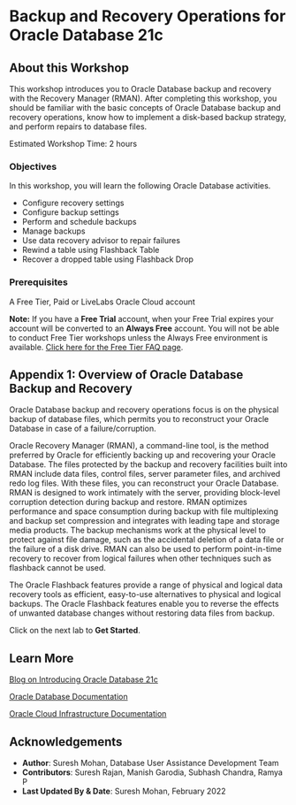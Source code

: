 # Backup and Recovery Operations for Oracle Database 21c

## About this Workshop
This workshop introduces you to Oracle Database backup and recovery with the Recovery Manager (RMAN). After completing this workshop, you should be familiar with the basic concepts of Oracle Database backup and recovery operations, know how to implement a disk-based backup strategy, and perform repairs to database files.

Estimated Workshop Time: 2 hours

### **Objectives**
In this workshop, you will learn the following Oracle Database activities.
- Configure recovery settings
- Configure backup settings
- Perform and schedule backups
- Manage backups
- Use data recovery advisor to repair failures
- Rewind a table using Flashback Table
- Recover a dropped table using Flashback Drop

### **Prerequisites**
A Free Tier, Paid or LiveLabs Oracle Cloud account  

**Note:** If you have a **Free Trial** account, when your Free Trial expires your account will be converted to an **Always Free** account. You will not be able to conduct Free Tier workshops unless the Always Free environment is available. [Click here for the Free Tier FAQ page](https://www.oracle.com/cloud/free/faq.html).


## Appendix 1: Overview of Oracle Database Backup and Recovery
Oracle Database backup and recovery operations focus is on the physical backup of database files, which permits you to reconstruct your Oracle Database in case of a failure/corruption.

Oracle Recovery Manager (RMAN), a command-line tool, is the method preferred by Oracle for efficiently backing up and recovering your Oracle Database. The files protected by the backup and recovery facilities built into RMAN include data files, control files, server parameter files, and archived redo log files. With these files, you can reconstruct your Oracle Database. RMAN is designed to work intimately with the server, providing block-level corruption detection during backup and restore. RMAN optimizes performance and space consumption during backup with file multiplexing and backup set compression and integrates with leading tape and storage media products. The backup mechanisms work at the physical level to protect against file damage, such as the accidental deletion of a data file or the failure of a disk drive. RMAN can also be used to perform point-in-time recovery to recover from logical failures when other techniques such as flashback cannot be used.

The Oracle Flashback features provide a range of physical and logical data recovery tools as efficient, easy-to-use alternatives to physical and logical backups. The Oracle Flashback features enable you to reverse the effects of unwanted database changes without restoring data files from backup.

Click on the next lab to **Get Started**.


## Learn More

[Blog on Introducing Oracle Database 21c](https://blogs.oracle.com/database/introducing-oracle-database-21c)

[Oracle Database Documentation](https://docs.oracle.com/en/database/oracle/oracle-database/index.html)

[Oracle Cloud Infrastructure Documentation](https://docs.oracle.com/en-us/iaas/Content/Identity/Concepts/overview.htm)


## Acknowledgements
- **Author**: Suresh Mohan, Database User Assistance Development Team
- **Contributors**: Suresh Rajan, Manish Garodia, Subhash Chandra, Ramya P
- **Last Updated By & Date**: Suresh Mohan, February 2022
